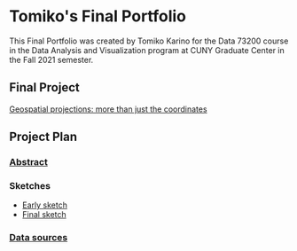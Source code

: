 # Tomiko's Final Portfolio

This Final Portfolio was created by Tomiko Karino for the Data 73200 course in the Data Analysis and Visualization program at CUNY Graduate Center in the Fall 2021 semester.

## Final Project
<a href="Project/index.html" target="_blank">Geospatial projections: more than just the coordinates</a>

## Project Plan

### <a href="Project plan/abstract" target="_blank">Abstract</a>
### Sketches
<ul>
  <li><a href="project-sketch.pdf" target="_blank">Early sketch</a></li>
  <li><a href="Project plan/Final project sketch.pdf" target="_blank">Final sketch</a></li>
</ul>

### <a href="Project plan/data-sources" target="_blank">Data sources</a>
